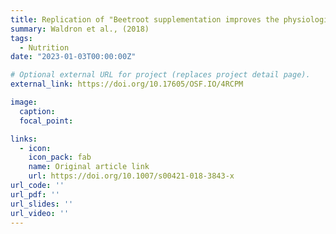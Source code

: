 ```yaml
---
title: Replication of "Beetroot supplementation improves the physiological responses to incline walking"
summary: Waldron et al., (2018)
tags:
  - Nutrition
date: "2023-01-03T00:00:00Z"

# Optional external URL for project (replaces project detail page).
external_link: https://doi.org/10.17605/OSF.IO/4RCPM

image:
  caption: 
  focal_point: 

links:
  - icon: 
    icon_pack: fab
    name: Original article link
    url: https://doi.org/10.1007/s00421-018-3843-x
url_code: ''
url_pdf: ''
url_slides: ''
url_video: ''
---
```

